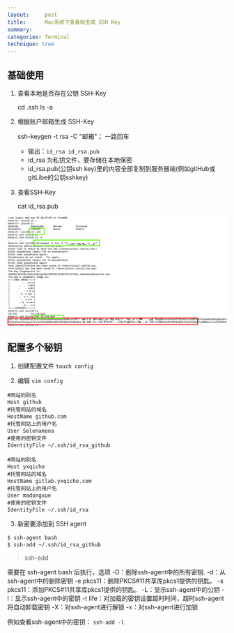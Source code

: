 ```yaml
---
layout:     post
title:      Mac系统下查看和生成 SSH Key
summary:
categories: Terminal
technique: true
---
```


## 基础使用

1. 查看本地是否存在公钥 SSH-Key

    cd .ssh
    ls -a

2. 根据账户邮箱生成 SSH-Key

    ssh-keygen -t rsa -C "邮箱"； 一路回车
    - 输出：`id_rsa id_rsa.pub`
    - id_rsa 为私钥文件，要存储在本地保密
    - id_rsa.pub(公钥ssh key)里的内容全部复制到服务器端(例如gitHub或gitLibe的公钥sshkey)

3. 查看SSH-Key

    cat id_rsa.pub


![图片](/assets/images/ssh.png)

## 配置多个秘钥

1. 创建配置文件 `touch config`


2. 编辑 `vim config`

```shell
#网站的别名
Host github
#托管网站的域名
HostName github.com
#托管网站上的用户名
User Selenamona
#使用的密钥文件
IdentityFile ~/.ssh/id_rsa_github

#网站的别名
Host yxqiche
#托管网站的域名
HostName gitlab.yxqiche.com
#托管网站上的用户名
User madongxue
#使用的密钥文件
IdentityFile ~/.ssh/id_rsa
```

3. 新密要添加到 SSH agent

```shell
$ ssh-agent bash
$ ssh-add ~/.ssh/id_rsa_github
```

> ssh-add

需要在 ssh-agent bash 后执行，选项
-D：删除ssh-agent中的所有密钥.
-d：从ssh-agent中的删除密钥
-e pkcs11：删除PKCS#11共享库pkcs1提供的钥匙。
-s pkcs11：添加PKCS#11共享库pkcs1提供的钥匙。
-L：显示ssh-agent中的公钥
-l：显示ssh-agent中的密钥
-t life：对加载的密钥设置超时时间，超时ssh-agent将自动卸载密钥
-X：对ssh-agent进行解锁
-x：对ssh-agent进行加锁

例如查看ssh-agent中的密钥： `ssh-add -l`


